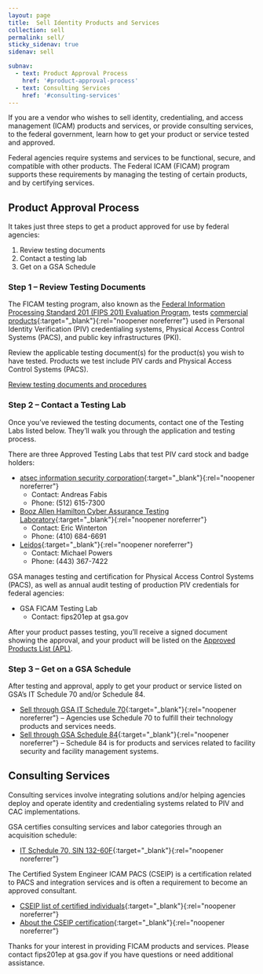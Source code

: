 ```yaml
---
layout: page
title:  Sell Identity Products and Services
collection: sell
permalink: sell/
sticky_sidenav: true
sidenav: sell

subnav:
  - text: Product Approval Process
    href: '#product-approval-process'
  - text: Consulting Services
    href: '#consulting-services'
---
```


If you are a vendor who wishes to sell identity, credentialing, and access management (ICAM) products and services, or provide consulting services, to the federal government, learn how to get your product or service tested and approved.

Federal agencies require systems and services to be functional, secure, and compatible with other products. The Federal ICAM (FICAM) program supports these requirements by managing the testing of certain products, and by certifying services.

## Product Approval Process

It takes just three steps to get a product approved for use by federal agencies:

1. Review testing documents
2. Contact a testing lab
3. Get on a GSA Schedule

### Step 1 – Review Testing Documents

The FICAM testing program, also known as the [Federal Information Processing Standard 201 (FIPS 201) Evaluation Program](../fips201/), tests [commercial products](https://www.acquisition.gov/far/2.101){:target="_blank"}{:rel="noopener noreferrer"} used in Personal Identity Verification (PIV) credentialing systems, Physical Access Control Systems (PACS), and public key infrastructures (PKI).

Review the applicable testing document(s) for the product(s) you wish to have tested. Products we test include PIV cards and Physical Access Control Systems (PACS).

[Review testing documents and procedures](../fips201/)

### Step 2 – Contact a Testing Lab

Once you’ve reviewed the testing documents, contact one of the Testing Labs listed below. They’ll walk you through the application and testing process.

There are three Approved Testing Labs that test PIV card stock and badge holders:
- [atsec information security corporation](http://www.atsec.com/){:target="_blank"}{:rel="noopener noreferrer"} 
  - Contact: Andreas Fabis
  - Phone: (512) 615-7300
- [Booz Allen Hamilton Cyber Assurance Testing Laboratory](http://csrc.nist.gov/groups/STM/testing_labs/#24){:target="_blank"}{:rel="noopener noreferrer"} 
  - Contact:  Eric Winterton
  - Phone: (410) 684-6691
- [Leidos](https://www.leidos.com/CC-FIPS140){:target="_blank"}{:rel="noopener noreferrer"} 
  - Contact: Michael Powers
  - Phone: (443) 367-7422

GSA manages testing and certification for Physical Access Control Systems (PACS), as well as annual audit testing of production PIV credentials for federal agencies:

- GSA FICAM Testing Lab
  - Contact: fips201ep at gsa.gov

After your product passes testing, you’ll receive a signed document showing the approval, and your product will be listed on the [Approved Products List (APL)](../buy#products).

### Step 3 – Get on a GSA Schedule

After testing and approval, apply to get your product or service listed on GSA’s IT Schedule 70 and/or Schedule 84.

- [Sell through GSA IT Schedule 70](https://www.gsa.gov/portal/category/100519){:target="_blank"}{:rel="noopener noreferrer"}  – Agencies use Schedule 70 to fulfill their technology products and services needs.
- [Sell through GSA Schedule 84](https://www.gsa.gov/technology/technology-purchasing-programs/mas-information-technology/sell-through-mas-information-technology){:target="_blank"}{:rel="noopener noreferrer"} – Schedule 84 is for products and services related to facility security and facility management systems.

## Consulting Services

Consulting services involve integrating solutions and/or helping agencies deploy and operate identity and credentialing systems related to PIV and CAC implementations.

GSA certifies consulting services and labor categories through an acquisition schedule:

- [IT Schedule 70, SIN 132-60F](https://www.gsaelibrary.gsa.gov/ElibMain/home.dohttp:/www.gsaelibrary.gsa.gov/ElibMain/sinDetails.do?executeQuery=YES&scheduleNumber=70&flag=&filter=&specialItemNumber=132+60F){:target="_blank"}{:rel="noopener noreferrer"}

The Certified System Engineer ICAM PACS (CSEIP) is a certification related to PACS and integration services and is often a requirement to become an approved consultant.

- [CSEIP list of certified individuals](http://www.smartcardalliance.org/activities-cseip-registry/){:target="_blank"}{:rel="noopener noreferrer"}
- [About the CSEIP certification](http://www.smartcardalliance.org/activities-certified-system-engineer-icam-pacs-training-and-certification-program/){:target="_blank"}{:rel="noopener noreferrer"}

Thanks for your interest in providing FICAM products and services. Please contact fips201ep at gsa.gov if you have questions or need additional assistance.
